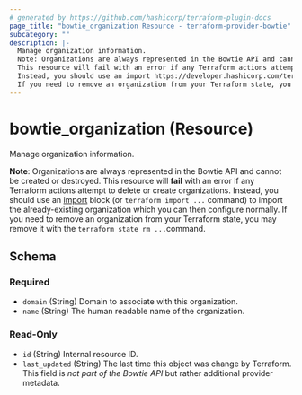 ```yaml
---
# generated by https://github.com/hashicorp/terraform-plugin-docs
page_title: "bowtie_organization Resource - terraform-provider-bowtie"
subcategory: ""
description: |-
  Manage organization information.
  Note: Organizations are always represented in the Bowtie API and cannot be created or destroyed.
  This resource will fail with an error if any Terraform actions attempt to delete or create organizations.
  Instead, you should use an import https://developer.hashicorp.com/terraform/language/import block (or terraform import ... command) to import the already-existing organization which you can then configure normally.
  If you need to remove an organization from your Terraform state, you may remove it with the terraform state rm ...command.
---
```


# bowtie_organization (Resource)

Manage organization information.

**Note**: Organizations are always represented in the Bowtie API and cannot be created or destroyed.
This resource will **fail** with an error if any Terraform actions attempt to delete or create organizations.
Instead, you should use an [import](https://developer.hashicorp.com/terraform/language/import) block (or `terraform import ...` command) to import the already-existing organization which you can then configure normally.
If you need to remove an organization from your Terraform state, you may remove it with the `terraform state rm ...`command.



<!-- schema generated by tfplugindocs -->
## Schema

### Required

- `domain` (String) Domain to associate with this organization.
- `name` (String) The human readable name of the organization.

### Read-Only

- `id` (String) Internal resource ID.
- `last_updated` (String) The last time this object was change by Terraform. This field is _not part of the Bowtie API_ but rather additional provider metadata.
